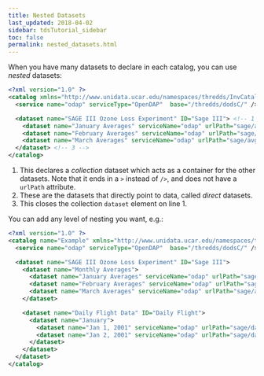 ```yaml
---
title: Nested Datasets
last_updated: 2018-04-02
sidebar: tdsTutorial_sidebar
toc: false
permalink: nested_datasets.html
---
```


When you have many datasets to declare in each catalog, you can use _nested_ datasets:

~~~xml
<?xml version="1.0" ?>
<catalog xmlns="http://www.unidata.ucar.edu/namespaces/thredds/InvCatalog/v1.0" >
  <service name="odap" serviceType="OpenDAP"  base="/thredds/dodsC/" />

  <dataset name="SAGE III Ozone Loss Experiment" ID="Sage III"> <!-- 1 -->
    <dataset name="January Averages" serviceName="odap" urlPath="sage/avg/jan.nc" ID="jan.nc"/>  <!-- 2 -->
    <dataset name="February Averages" serviceName="odap" urlPath="sage/avg/feb.nc" ID="feb.nc"/> <!-- 2 -->
    <dataset name="March Averages" serviceName="odap" urlPath="sage/avg/mar.nc" ID="mar.nc"/>    <!-- 2 -->
  </dataset> <!-- 3 -->
</catalog>
~~~

1. This declares a _collection_ dataset which acts as a container for the other datasets.
   Note that it ends in a `>` instead of `/>`, and does not have a `urlPath` attribute.
2. These are the datasets that directly point to data, called _direct_ datasets.
3. This closes the collection `dataset` element on line 1.

You can add any level of nesting you want, e.g.:

~~~xml
<?xml version="1.0" ?>
<catalog name="Example" xmlns="http://www.unidata.ucar.edu/namespaces/thredds/InvCatalog/v1.0" >
  <service name="odap" serviceType="OpenDAP"  base="/thredds/dodsC/" />

  <dataset name="SAGE III Ozone Loss Experiment" ID="Sage III">
    <dataset name="Monthly Averages">
      <dataset name="January Averages" serviceName="odap" urlPath="sage/avg/jan.nc" ID="jan.nc"/>
      <dataset name="February Averages" serviceName="odap" urlPath="sage/avg/feb.nc" ID="feb.nc"/>
      <dataset name="March Averages" serviceName="odap" urlPath="sage/avg/mar.nc" ID="mar.nc"/>
    </dataset>

    <dataset name="Daily Flight Data" ID="Daily Flight">
      <dataset name="January">
        <dataset name="Jan 1, 2001" serviceName="odap" urlPath="sage/daily/20010101.nc" ID="20010101.nc"/>
        <dataset name="Jan 2, 2001" serviceName="odap" urlPath="sage/daily/20010102.nc" ID="20010102.nc"/>
      </dataset>
    </dataset>
  </dataset>
</catalog>
~~~
